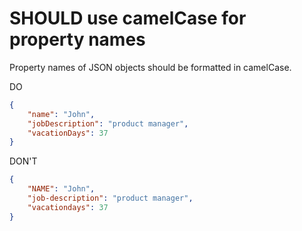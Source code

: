 # SHOULD use camelCase for property names

Property names of JSON objects should be formatted in camelCase.

DO

````json
{
    "name": "John",
    "jobDescription": "product manager",
    "vacationDays": 37
}
````

DON'T

````json
{
    "NAME": "John",
    "job-description": "product manager",
    "vacationdays": 37
}
````
